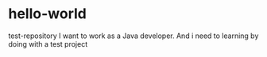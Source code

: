 # hello-world
test-repository
I want to work as a Java developer. And i need to learning by doing with a test project
